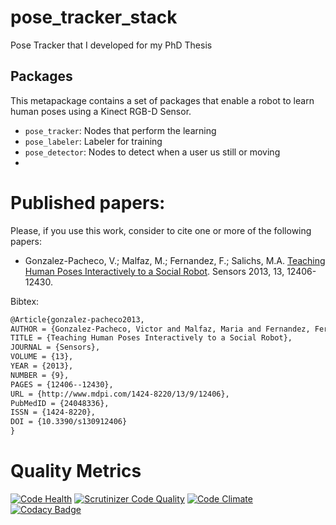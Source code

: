 # pose_tracker_stack
Pose Tracker that I developed for my PhD Thesis

## Packages

This metapackage contains a set of packages that enable a robot to learn human poses using a Kinect RGB-D Sensor.

* `pose_tracker`: Nodes that perform the learning
* `pose_labeler`: Labeler for training
* `pose_detector`: Nodes to detect when a user us still or moving
* 

# Published papers:

Please, if you use this work, consider to cite one or more of the following papers:

* Gonzalez-Pacheco, V.; Malfaz, M.; Fernandez, F.; Salichs, M.A.	[Teaching Human Poses Interactively to a Social Robot](http://www.mdpi.com/1424-8220/13/9/12406). Sensors 2013, 13, 12406-12430. 


Bibtex: 

```latex
@Article{gonzalez-pacheco2013,
AUTHOR = {Gonzalez-Pacheco, Victor and Malfaz, Maria and Fernandez, Fernando and Salichs, Miguel A.},
TITLE = {Teaching Human Poses Interactively to a Social Robot},
JOURNAL = {Sensors},
VOLUME = {13},
YEAR = {2013},
NUMBER = {9},
PAGES = {12406--12430},
URL = {http://www.mdpi.com/1424-8220/13/9/12406},
PubMedID = {24048336},
ISSN = {1424-8220},
DOI = {10.3390/s130912406}
}
```
# Quality Metrics
[![Code Health](https://landscape.io/github/UC3MSocialRobots/pose_tracker_stack/master/landscape.svg?style=flat)](https://landscape.io/github/UC3MSocialRobots/pose_tracker_stack/master)
[![Scrutinizer Code Quality](https://scrutinizer-ci.com/g/UC3MSocialRobots/pose_tracker_stack/badges/quality-score.png?b=master)](https://scrutinizer-ci.com/g/UC3MSocialRobots/pose_tracker_stack/?branch=master)
[![Code Climate](https://codeclimate.com/github/UC3MSocialRobots/pose_tracker_stack/badges/gpa.svg)](https://codeclimate.com/github/UC3MSocialRobots/pose_tracker_stack)
[![Codacy Badge](https://www.codacy.com/project/badge/a044ba961d0044199b5435348e28436b)](https://www.codacy.com/app/vgonpa/pose_tracker_stack)
